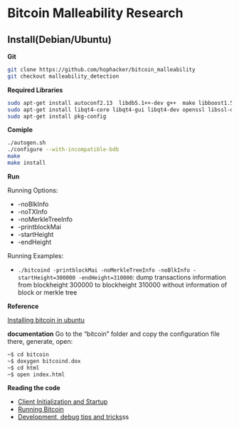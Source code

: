 Bitcoin Malleability Research
=====================================
Install(Debian/Ubuntu)
---------------
**Git**
```bash
git clone https://github.com/hophacker/bitcoin_malleability
git checkout malleability_detection
```

**Required Libraries**

```bash
sudo apt-get install autoconf2.13  libdb5.1++-dev g++  make libboost1.54-all-dev
sudo apt-get install libqt4-core libqt4-gui libqt4-dev openssl libssl-dev
sudo apt-get install pkg-config
```
**Comiple**
```bash
./autogen.sh
./configure --with-incompatible-bdb
make
make install
```



**Run**

Running Options: 
* -noBlkInfo
* -noTXInfo
* -noMerkleTreeInfo
* -printblockMai
* -startHeight
* -endHeight

Running Examples:
* `./bitcoind -printblockMai -noMerkleTreeInfo -noBlkInfo -startHeight=300000 -endHeight=310000`: dump transactions information from blockheight 300000 to blockheight 310000 without information of block or merkle tree 

**Reference**

[Installing bitcoin in ubuntu](http://birdchan.com/home/2013/11/26/installing-bitcoin-in-ubuntu/)




**documentation**
Go to the “bitcoin” folder and copy the configuration file there, generate, open: 
```bash
~$ cd bitcoin
~$ doxygen bitcoind.dox
~$ cd html
~$ open index.html
```

**Reading the code**
* [Client Initialization and Startup](https://en.bitcoin.it/wiki/Satoshi_Client_Initialization_and_Startup)
* [Running Bitcoin](https://en.bitcoin.it/wiki/Running_Bitcoin)
* [Development, debug tips and tricks](https://github.com/bitcoin/bitcoin)ss
